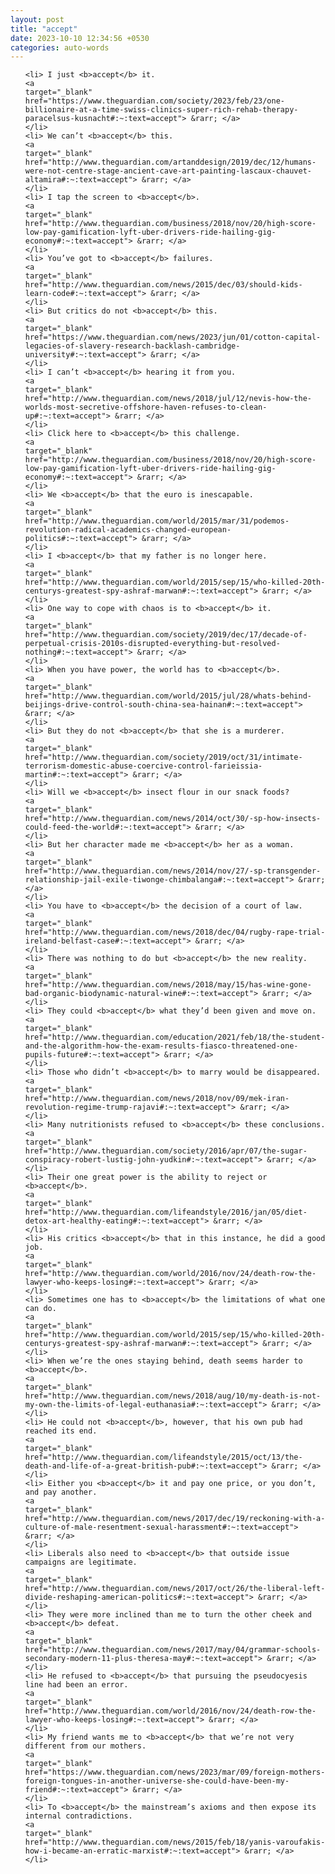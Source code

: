 ```yaml
---
layout: post
title: "accept"
date: 2023-10-10 12:34:56 +0530
categories: auto-words
---
```

<ol>

    <li> I just <b>accept</b> it.
    <a 
    target="_blank" 
    href="https://www.theguardian.com/society/2023/feb/23/one-billionaire-at-a-time-swiss-clinics-super-rich-rehab-therapy-paracelsus-kusnacht#:~:text=accept"> &rarr; </a>
    </li>
    <li> We can’t <b>accept</b> this.
    <a 
    target="_blank" 
    href="http://www.theguardian.com/artanddesign/2019/dec/12/humans-were-not-centre-stage-ancient-cave-art-painting-lascaux-chauvet-altamira#:~:text=accept"> &rarr; </a>
    </li>
    <li> I tap the screen to <b>accept</b>.
    <a 
    target="_blank" 
    href="http://www.theguardian.com/business/2018/nov/20/high-score-low-pay-gamification-lyft-uber-drivers-ride-hailing-gig-economy#:~:text=accept"> &rarr; </a>
    </li>
    <li> You’ve got to <b>accept</b> failures.
    <a 
    target="_blank" 
    href="http://www.theguardian.com/news/2015/dec/03/should-kids-learn-code#:~:text=accept"> &rarr; </a>
    </li>
    <li> But critics do not <b>accept</b> this.
    <a 
    target="_blank" 
    href="https://www.theguardian.com/news/2023/jun/01/cotton-capital-legacies-of-slavery-research-backlash-cambridge-university#:~:text=accept"> &rarr; </a>
    </li>
    <li> I can’t <b>accept</b> hearing it from you.
    <a 
    target="_blank" 
    href="http://www.theguardian.com/news/2018/jul/12/nevis-how-the-worlds-most-secretive-offshore-haven-refuses-to-clean-up#:~:text=accept"> &rarr; </a>
    </li>
    <li> Click here to <b>accept</b> this challenge.
    <a 
    target="_blank" 
    href="http://www.theguardian.com/business/2018/nov/20/high-score-low-pay-gamification-lyft-uber-drivers-ride-hailing-gig-economy#:~:text=accept"> &rarr; </a>
    </li>
    <li> We <b>accept</b> that the euro is inescapable.
    <a 
    target="_blank" 
    href="http://www.theguardian.com/world/2015/mar/31/podemos-revolution-radical-academics-changed-european-politics#:~:text=accept"> &rarr; </a>
    </li>
    <li> I <b>accept</b> that my father is no longer here.
    <a 
    target="_blank" 
    href="http://www.theguardian.com/world/2015/sep/15/who-killed-20th-centurys-greatest-spy-ashraf-marwan#:~:text=accept"> &rarr; </a>
    </li>
    <li> One way to cope with chaos is to <b>accept</b> it.
    <a 
    target="_blank" 
    href="http://www.theguardian.com/society/2019/dec/17/decade-of-perpetual-crisis-2010s-disrupted-everything-but-resolved-nothing#:~:text=accept"> &rarr; </a>
    </li>
    <li> When you have power, the world has to <b>accept</b>.
    <a 
    target="_blank" 
    href="http://www.theguardian.com/world/2015/jul/28/whats-behind-beijings-drive-control-south-china-sea-hainan#:~:text=accept"> &rarr; </a>
    </li>
    <li> But they do not <b>accept</b> that she is a murderer.
    <a 
    target="_blank" 
    href="http://www.theguardian.com/society/2019/oct/31/intimate-terrorism-domestic-abuse-coercive-control-farieissia-martin#:~:text=accept"> &rarr; </a>
    </li>
    <li> Will we <b>accept</b> insect flour in our snack foods?
    <a 
    target="_blank" 
    href="http://www.theguardian.com/news/2014/oct/30/-sp-how-insects-could-feed-the-world#:~:text=accept"> &rarr; </a>
    </li>
    <li> But her character made me <b>accept</b> her as a woman.
    <a 
    target="_blank" 
    href="http://www.theguardian.com/news/2014/nov/27/-sp-transgender-relationship-jail-exile-tiwonge-chimbalanga#:~:text=accept"> &rarr; </a>
    </li>
    <li> You have to <b>accept</b> the decision of a court of law.
    <a 
    target="_blank" 
    href="http://www.theguardian.com/news/2018/dec/04/rugby-rape-trial-ireland-belfast-case#:~:text=accept"> &rarr; </a>
    </li>
    <li> There was nothing to do but <b>accept</b> the new reality.
    <a 
    target="_blank" 
    href="http://www.theguardian.com/news/2018/may/15/has-wine-gone-bad-organic-biodynamic-natural-wine#:~:text=accept"> &rarr; </a>
    </li>
    <li> They could <b>accept</b> what they’d been given and move on.
    <a 
    target="_blank" 
    href="http://www.theguardian.com/education/2021/feb/18/the-student-and-the-algorithm-how-the-exam-results-fiasco-threatened-one-pupils-future#:~:text=accept"> &rarr; </a>
    </li>
    <li> Those who didn’t <b>accept</b> to marry would be disappeared.
    <a 
    target="_blank" 
    href="http://www.theguardian.com/news/2018/nov/09/mek-iran-revolution-regime-trump-rajavi#:~:text=accept"> &rarr; </a>
    </li>
    <li> Many nutritionists refused to <b>accept</b> these conclusions.
    <a 
    target="_blank" 
    href="http://www.theguardian.com/society/2016/apr/07/the-sugar-conspiracy-robert-lustig-john-yudkin#:~:text=accept"> &rarr; </a>
    </li>
    <li> Their one great power is the ability to reject or <b>accept</b>.
    <a 
    target="_blank" 
    href="http://www.theguardian.com/lifeandstyle/2016/jan/05/diet-detox-art-healthy-eating#:~:text=accept"> &rarr; </a>
    </li>
    <li> His critics <b>accept</b> that in this instance, he did a good job.
    <a 
    target="_blank" 
    href="http://www.theguardian.com/world/2016/nov/24/death-row-the-lawyer-who-keeps-losing#:~:text=accept"> &rarr; </a>
    </li>
    <li> Sometimes one has to <b>accept</b> the limitations of what one can do.
    <a 
    target="_blank" 
    href="http://www.theguardian.com/world/2015/sep/15/who-killed-20th-centurys-greatest-spy-ashraf-marwan#:~:text=accept"> &rarr; </a>
    </li>
    <li> When we’re the ones staying behind, death seems harder to <b>accept</b>.
    <a 
    target="_blank" 
    href="http://www.theguardian.com/news/2018/aug/10/my-death-is-not-my-own-the-limits-of-legal-euthanasia#:~:text=accept"> &rarr; </a>
    </li>
    <li> He could not <b>accept</b>, however, that his own pub had reached its end.
    <a 
    target="_blank" 
    href="http://www.theguardian.com/lifeandstyle/2015/oct/13/the-death-and-life-of-a-great-british-pub#:~:text=accept"> &rarr; </a>
    </li>
    <li> Either you <b>accept</b> it and pay one price, or you don’t, and pay another.
    <a 
    target="_blank" 
    href="http://www.theguardian.com/news/2017/dec/19/reckoning-with-a-culture-of-male-resentment-sexual-harassment#:~:text=accept"> &rarr; </a>
    </li>
    <li> Liberals also need to <b>accept</b> that outside issue campaigns are legitimate.
    <a 
    target="_blank" 
    href="http://www.theguardian.com/news/2017/oct/26/the-liberal-left-divide-reshaping-american-politics#:~:text=accept"> &rarr; </a>
    </li>
    <li> They were more inclined than me to turn the other cheek and <b>accept</b> defeat.
    <a 
    target="_blank" 
    href="http://www.theguardian.com/news/2017/may/04/grammar-schools-secondary-modern-11-plus-theresa-may#:~:text=accept"> &rarr; </a>
    </li>
    <li> He refused to <b>accept</b> that pursuing the pseudocyesis line had been an error.
    <a 
    target="_blank" 
    href="http://www.theguardian.com/world/2016/nov/24/death-row-the-lawyer-who-keeps-losing#:~:text=accept"> &rarr; </a>
    </li>
    <li> My friend wants me to <b>accept</b> that we’re not very different from our mothers.
    <a 
    target="_blank" 
    href="https://www.theguardian.com/news/2023/mar/09/foreign-mothers-foreign-tongues-in-another-universe-she-could-have-been-my-friend#:~:text=accept"> &rarr; </a>
    </li>
    <li> To <b>accept</b> the mainstream’s axioms and then expose its internal contradictions.
    <a 
    target="_blank" 
    href="http://www.theguardian.com/news/2015/feb/18/yanis-varoufakis-how-i-became-an-erratic-marxist#:~:text=accept"> &rarr; </a>
    </li>